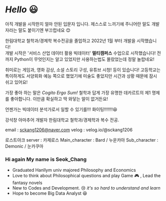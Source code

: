 # ***Hello*** :smiley:

아직 개발을 시작한지 얼마 안된 입문자 입니다.
제스스로 느끼기에 주니어란 말도 개발자라는 말도 붙이기엔 부끄럽네요 :blush:

한림대학교 철학과/경제학 복수전공을 졸업하고 2022년 1월 부터 개발을 시작했습니다!<br/>
개발 시작은 '서비스 산업 데이터 활용 빅데이터' **멀티캠퍼스** 수업으로 시작했습니다!
전까지 Python이 무엇인지는 알고 있었지만 사용하는법도 몰랐었는데 정말 놀랍네요!

취미로는 게임과, 영화 감상, 소설 스토리 구성, 유튜브 시청! 등이 있습니다!
고등학교는 특이하게도 서양회화 예능 쪽으로 했었기에 미술도 좋았지만 시간과 상황 때문에 잠시 쉬고 있어요!

가장 좋아 하는 말은 *Cogito Ergo Sum!*
철학과 답게 가장 유명한 데카르트의 제1 명제를 좋아합니다. 이만큼 확실하고 딱 와닿는 말이 없거든요!

언젠가는 빅데이터 분석가로서 일할 수 있기를!!! 화이팅!!!!!!!:laughing:

강석창
아마추어 개발자
한림대학교 철학과/경제학과 복수 전공.

email : sckang1206@naver.com
velog : velog.io/@sckang1206

로스트아크
server : 카제로스
Main_character : Bard    / 누운카아
Sub_character  : Demonic / 눈카쿠마

### Hi again My name is Seok_Chang

* Graduated Hanllym univ majored Philosophy and Economics
* Love to think about Philosophical questions and play Game :video_game: , Lead the fantasy novels
* New to Codes and Development. :cry:  *it's so hard to understand and learn*
* Hope to become Big Data Analyst :laughing: 

